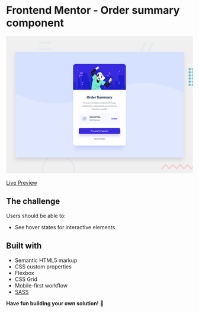 # Frontend Mentor - Order summary component

![Design preview for the Order summary component coding challenge](./design/desktop-preview.jpg)

[Live Preview](https://sparkhand.github.io/frontend-mentor-challenges/order-summary-component/)

## The challenge

Users should be able to:

- See hover states for interactive elements

## Built with

- Semantic HTML5 markup
- CSS custom properties
- Flexbox
- CSS Grid
- Mobile-first workflow
- [SASS](https://sass-lang.com/)

**Have fun building your own solution!** 🚀